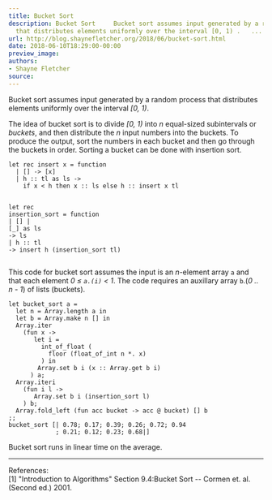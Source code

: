 ```yaml
---
title: Bucket Sort
description: Bucket Sort     Bucket sort assumes input generated by a random process
  that distributes elements uniformly over the interval [0, 1) .   ...
url: http://blog.shaynefletcher.org/2018/06/bucket-sort.html
date: 2018-06-10T18:29:00-00:00
preview_image:
authors:
- Shayne Fletcher
source:
---
```


<html><head>

<meta content="text/html; charset=utf-8" http-equiv="Content-Type"/>
<title>Bucket Sort</title>
</head>
<body>
<p>
Bucket sort assumes input generated by a random process that distributes elements uniformly over the interval <i>[0, 1)</i>.
</p>
<p>
The idea of bucket sort is to divide <i>[0, 1)</i> into <i>n</i> equal-sized subintervals or <i>buckets</i>, and then distribute the <i>n</i> input numbers into the buckets. To produce the output, sort the numbers in each bucket and then go through the buckets in order. Sorting a bucket can be done with insertion sort.
</p><pre><code class="code"><span class="keyword">let</span> <span class="keyword">rec</span> insert x = <span class="keyword">function</span>
  <span class="keywordsign">|</span> [] <span class="keywordsign">-&gt;</span> [x]
  <span class="keywordsign">|</span> h :: tl <span class="keyword">as</span> ls <span class="keywordsign">-&gt;</span>
    <span class="keyword">if</span> x &lt; h <span class="keyword">then</span> x :: ls <span class="keyword">else</span> h :: insert x tl

<span class="keyword">let</span> <span class="keyword">rec</span> insertion_sort = <span class="keyword">function</span>
  <span class="keywordsign">|</span> [] <span class="keywordsign">|</span> [_] <span class="keyword">as</span> ls <span class="keywordsign">-&gt;</span> ls
  <span class="keywordsign">|</span> h :: tl <span class="keywordsign">-&gt;</span> insert h (insertion_sort tl)
</code></pre>
<p></p>
<p>
</p><p>This code for bucket sort assumes the input is an <i>n</i>-element array <code class="code">a</code> and that each element <i>0 &le; <code class="code">a.(i)</code> &lt; 1</i>. The code requires an auxillary array <code class="code">b</code>.(<i>0 .. n - 1</i>) of lists (buckets).
</p>
<pre><code class="code"><span class="keyword">let</span> bucket_sort a =
  <span class="keyword">let</span> n = <span class="constructor">Array</span>.length a <span class="keyword">in</span>
  <span class="keyword">let</span> b = <span class="constructor">Array</span>.make n [] <span class="keyword">in</span>
  <span class="constructor">Array</span>.iter
    (<span class="keyword">fun</span> x <span class="keywordsign">-&gt;</span>
       <span class="keyword">let</span> i =
         int_of_float (
           floor (float_of_int n *. x)
         ) <span class="keyword">in</span>
        <span class="constructor">Array</span>.set b i (x :: <span class="constructor">Array</span>.get b i)
      ) a;
  <span class="constructor">Array</span>.iteri
    (<span class="keyword">fun</span> i l <span class="keywordsign">-&gt;</span>
       <span class="constructor">Array</span>.set b i (insertion_sort l)
    ) b;
  <span class="constructor">Array</span>.fold_left (<span class="keyword">fun</span> acc bucket <span class="keywordsign">-&gt;</span> acc @ bucket) [] b
;;
bucket_sort [| 0.78; 0.17; 0.39; 0.26; 0.72; 0.94
             ; 0.21; 0.12; 0.23; 0.68|]
</code></pre>
Bucket sort runs in linear time on the average.
<p></p>
<p>
</p><hr/>
<p>
References:<br/>
[1] &quot;Introduction to Algorithms&quot; Section 9.4:Bucket Sort -- Cormen et. al. (Second ed.) 2001.<br/>
</p>


</body></html>

